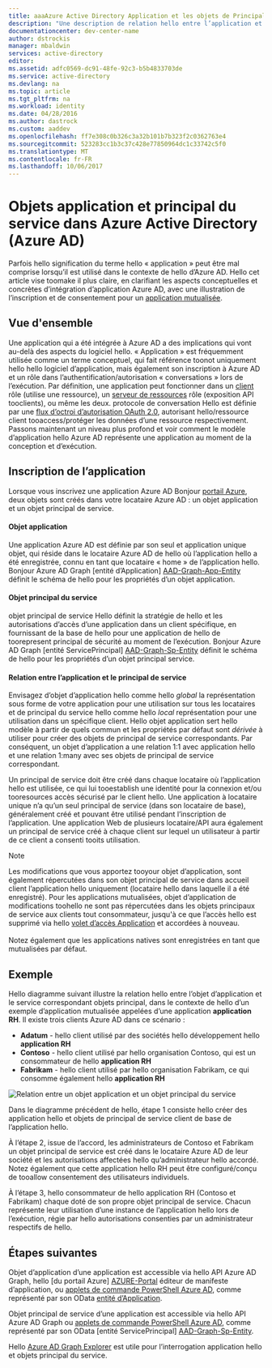 ```yaml
---
title: aaaAzure Active Directory Application et les objets de Principal du Service | Documents Microsoft
description: "Une description de relation hello entre l’application et les objets principal du service dans Azure Active Directory"
documentationcenter: dev-center-name
author: dstrockis
manager: mbaldwin
services: active-directory
editor: 
ms.assetid: adfc0569-dc91-48fe-92c3-b5b4833703de
ms.service: active-directory
ms.devlang: na
ms.topic: article
ms.tgt_pltfrm: na
ms.workload: identity
ms.date: 04/28/2016
ms.author: dastrock
ms.custom: aaddev
ms.openlocfilehash: ff7e308c0b326c3a32b101b7b323f2c0362763e4
ms.sourcegitcommit: 523283cc1b3c37c428e77850964dc1c33742c5f0
ms.translationtype: MT
ms.contentlocale: fr-FR
ms.lasthandoff: 10/06/2017
---
```

# <a name="application-and-service-principal-objects-in-azure-active-directory-azure-ad"></a>Objets application et principal du service dans Azure Active Directory (Azure AD)
Parfois hello signification du terme hello « application » peut être mal comprise lorsqu’il est utilisé dans le contexte de hello d’Azure AD. Hello cet article vise toomake il plus claire, en clarifiant les aspects conceptuelles et concrètes d’intégration d’application Azure AD, avec une illustration de l’inscription et de consentement pour un [application mutualisée](active-directory-dev-glossary.md#multi-tenant-application).

## <a name="overview"></a>Vue d'ensemble
Une application qui a été intégrée à Azure AD a des implications qui vont au-delà des aspects du logiciel hello. « Application » est fréquemment utilisée comme un terme conceptuel, qui fait référence toonot uniquement hello hello logiciel d’application, mais également son inscription à Azure AD et un rôle dans l’authentification/autorisation « conversations » lors de l’exécution. Par définition, une application peut fonctionner dans un [client](active-directory-dev-glossary.md#client-application) rôle (utilise une ressource), un [serveur de ressources](active-directory-dev-glossary.md#resource-server) rôle (exposition API tooclients), ou même les deux. protocole de conversation Hello est définie par une [flux d’octroi d’autorisation OAuth 2.0](active-directory-dev-glossary.md#authorization-grant), autorisant hello/ressource client tooaccess/protéger les données d’une ressource respectivement. Passons maintenant un niveau plus profond et voir comment le modèle d’application hello Azure AD représente une application au moment de la conception et d’exécution. 

## <a name="application-registration"></a>Inscription de l’application
Lorsque vous inscrivez une application Azure AD Bonjour [portail Azure][AZURE-Portal], deux objets sont créés dans votre locataire Azure AD : un objet application et un objet principal de service.

#### <a name="application-object"></a>Objet application
Une application Azure AD est définie par son seul et application unique objet, qui réside dans le locataire Azure AD de hello où l’application hello a été enregistrée, connu en tant que locataire « home » de l’application hello. Bonjour Azure AD Graph [entité d’Application] [ AAD-Graph-App-Entity] définit le schéma de hello pour les propriétés d’un objet application. 

#### <a name="service-principal-object"></a>Objet principal du service
objet principal de service Hello définit la stratégie de hello et les autorisations d’accès d’une application dans un client spécifique, en fournissant de la base de hello pour une application de hello de toorepresent principal de sécurité au moment de l’exécution. Bonjour Azure AD Graph [entité ServicePrincipal] [ AAD-Graph-Sp-Entity] définit le schéma de hello pour les propriétés d’un objet principal service. 

#### <a name="application-and-service-principal-relationship"></a>Relation entre l’application et le principal de service
Envisagez d’objet d’application hello comme hello *global* la représentation sous forme de votre application pour une utilisation sur tous les locataires et de principal du service hello comme hello *local* représentation pour une utilisation dans un spécifique client. Hello objet application sert hello modèle à partir de quels commun et les propriétés par défaut sont *dérivée* à utiliser pour créer des objets de principal de service correspondants. Par conséquent, un objet d’application a une relation 1:1 avec application hello et une relation 1:many avec ses objets de principal de service correspondant.

Un principal de service doit être créé dans chaque locataire où l’application hello est utilisée, ce qui lui tooestablish une identité pour la connexion et/ou tooresources accès sécurisé par le client hello. Une application à locataire unique n’a qu’un seul principal de service (dans son locataire de base), généralement créé et pouvant être utilisé pendant l’inscription de l’application. Une application Web de plusieurs locataire/API aura également un principal de service créé à chaque client sur lequel un utilisateur à partir de ce client a consenti tooits utilisation.  

> [!NOTE]
> Les modifications que vous apportez tooyour objet d’application, sont également répercutées dans son objet principal de service dans accueil client l’application hello uniquement (locataire hello dans laquelle il a été enregistré). Pour les applications mutualisées, objet d’application de modifications toohello ne sont pas répercutées dans les objets principaux de service aux clients tout consommateur, jusqu'à ce que l’accès hello est supprimé via hello [volet d’accès Application](https://myapps.microsoft.com) et accordées à nouveau.
><br>  
> Notez également que les applications natives sont enregistrées en tant que mutualisées par défaut.
> 
> 

## <a name="example"></a>Exemple
Hello diagramme suivant illustre la relation hello entre l’objet d’application et le service correspondant objets principal, dans le contexte de hello d’un exemple d’application mutualisée appelées d’une application **application RH**. Il existe trois clients Azure AD dans ce scénario : 

* **Adatum** - hello client utilisé par des sociétés hello développement hello **application RH**
* **Contoso** - hello client utilisé par hello organisation Contoso, qui est un consommateur de hello **application RH**
* **Fabrikam** - hello client utilisé par hello organisation Fabrikam, ce qui consomme également hello **application RH**

![Relation entre un objet application et un objet principal du service](./media/active-directory-application-objects/application-objects-relationship.png)

Dans le diagramme précédent de hello, étape 1 consiste hello créer des application hello et objets de principal de service client de base de l’application hello.

À l’étape 2, issue de l’accord, les administrateurs de Contoso et Fabrikam un objet principal de service est créé dans le locataire Azure AD de leur société et les autorisations affectées hello qu’administrateur hello accordé. Notez également que cette application hello RH peut être configuré/conçu de tooallow consentement des utilisateurs individuels.

À l’étape 3, hello consommateur de hello application RH (Contoso et Fabrikam) chaque doté de son propre objet principal de service. Chacun représente leur utilisation d’une instance de l’application hello lors de l’exécution, régie par hello autorisations consenties par un administrateur respectifs de hello.

## <a name="next-steps"></a>Étapes suivantes
Objet d’application d’une application est accessible via hello API Azure AD Graph, hello [du portail Azure] [ AZURE-Portal] éditeur de manifeste d’application, ou [applets de commande PowerShell Azure AD](https://docs.microsoft.com/powershell/azure/overview?view=azureadps-2.0), comme représenté par son OData [entité d’Application][AAD-Graph-App-Entity].

Objet principal de service d’une application est accessible via hello API Azure AD Graph ou [applets de commande PowerShell Azure AD](https://docs.microsoft.com/powershell/azure/overview?view=azureadps-2.0), comme représenté par son OData [entité ServicePrincipal] [ AAD-Graph-Sp-Entity].

Hello [Azure AD Graph Explorer](https://graphexplorer.azurewebsites.net/) est utile pour l’interrogation application hello et objets principal du service.

<!--Image references-->

<!--Reference style links -->
[AAD-Graph-App-Entity]: https://msdn.microsoft.com/Library/Azure/Ad/Graph/api/entity-and-complex-type-reference#application-entity
[AAD-Graph-Sp-Entity]: https://msdn.microsoft.com/Library/Azure/Ad/Graph/api/entity-and-complex-type-reference#serviceprincipal-entity
[AZURE-Portal]: https://portal.azure.com
